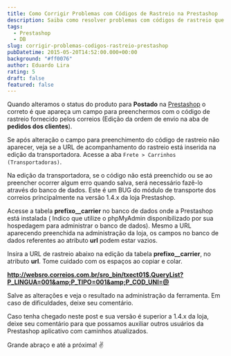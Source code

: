 ```yaml
---
title: Como Corrigir Problemas com Códigos de Rastreio na Prestashop
description: Saiba como resolver problemas com códigos de rastreio que não aparecem após alterar o status do produto para 'Postado' na Prestashop. Este guia explica como adicionar a URL de acompanhamento do rastreio diretamente no banco de dados, especialmente para a versão 1.4.x da loja Prestashop.
tags:
  - Prestashop
  - DB
slug: corrigir-problemas-codigos-rastreio-prestashop
pubDatetime: 2015-05-20T14:52:00.000+00:00
background: "#ff0076"
author: Eduardo Lira
rating: 5
draft: false
featured: false
---
```


Quando alteramos o status do produto para **Postado** na [Prestashop] o correto é que apareça um campo para preenchermos com o código de rastreio fornecido pelos correios (Edição da ordem de envio na aba de **pedidos dos clientes**).

Se após alteração o campo para preenchimento do código de rastreio não aparecer, veja se a URL de acompanhamento do rastreio está inserida na edição da transportadora. Acesse a aba <code>Frete > Carrinhos (Transportadoras)</code>.

Na edição da transportadora, se o código não está preenchido ou se ao preencher ocorrer algum erro quando salva, será necessário fazê-lo através do banco de dados. Este é um BUG do módulo de transporte dos correios principalmente na versão 1.4.x da loja Prestashop.

Acesse a tabela **prefixo\_\_carrier** no banco de dados onde a Prestashop está instalada ( Indico que utilize o phpMyAdmin disponibilizado por sua hospedagem para administrar o banco de dados).
Mesmo a URL aparecendo preenchida na administração da loja, os campos no banco de dados referentes ao atributo **url** podem estar vazios.

Insira a URL de rastreio abaixo na edição da tabela **prefixo\_\_carrier**, no atributo **url**. Tome cuidado com os espaços ao copiar e colar.

**http://websro.correios.com.br/sro_bin/txect01$.QueryList?P_LINGUA=001&amp;P_TIPO=001&amp;P_COD_UNI=@**

Salve as alterações e veja o resultado na administração da ferramenta.
Em caso de dificuldades, deixe seu comentário.

Caso tenha chegado neste post e sua versão é superior a 1.4.x da loja, deixe seu comentário para que possamos auxiliar outros usuários da Prestashop aplicativo com caminhos atualizados.

Grande abraço e até a próxima!
:v:

[prestashop]: https://www.prestashop.com/pt/
